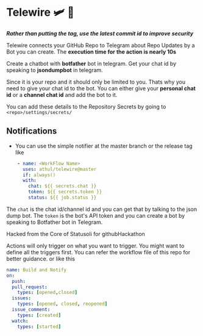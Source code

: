 # Telewire 🛩 🌉

**_Rather than putting the tag, use the latest commit id to improve security_**  

Telewire connects your GitHub Repo to Telegram about Repo Updates by a Bot you can create. The **execution time for the action is nearly 10s**

Create a chatbot with **botfather** bot in telegram. Get your chat id by speaking to **jsondumpbot** in telegram.

Since it is your repo and it should only be limited to you. Thats why you need to give your chat id to the bot. You can either give your **personal chat id** or a **channel chat id** and add the bot to it. 

You can add these details to the Repository Secrets by going to `<repo>/settings/secrets/`

## Notifications
- You can use the simple notifier at the master branch or the release tag like 
```yml
    - name: <WorkFlow Name>
      uses: athul/telewire@master
      if: always()
      with:
        chat: ${{ secrets.chat }}
        token: ${{ secrets.token }}
        status: ${{ job.status }}

```
The `chat` is the chat id/channel id and you can get that by talking to the json dump bot. The `token` is the bot's API token and you can create a bot by speaking to Botfather bot in Telegram.    


Hacked from the Core of Statusoli for githubHackathon

Actions will only trigger on what you want to trigger. You might want to define all the triggers first. You can refer the workflow file of this repo for better guidance. or like this

```yml
name: Build and Notify
on:
  push:
  pull_request:
    types: [opened,closed]
  issues:
    types: [opened, closed, reopened]
  issue_comment:
    types: [created]
  watch:
    types: [started]
```
